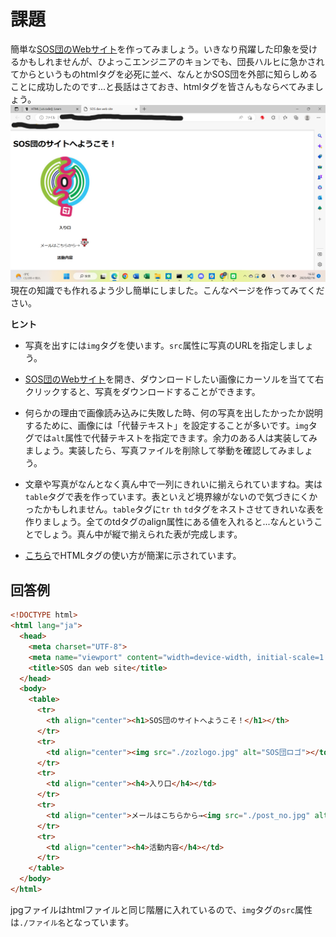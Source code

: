 # 課題
簡単な[SOS団のWebサイト](http://haruhi.tv)を作ってみましょう。いきなり飛躍した印象を受けるかもしれませんが、ひよっこエンジニアのキョンでも、団長ハルヒに急かされてからというものhtmlタグを必死に並べ、なんとかSOS団を外部に知らしめることに成功したのです...と長話はさておき、htmlタグを皆さんもならべてみましょう。
![image.jpg](./image.png)
現在の知識でも作れるよう少し簡単にしました。こんなページを作ってみてください。




  __ヒント__

  
  - 写真を出すには`img`タグを使います。`src`属性に写真のURLを指定しましょう。
  
  - [SOS団のWebサイト](http://haruhi.tv)を開き、ダウンロードしたい画像にカーソルを当てて右クリックすると、写真をダウンロードすることができます。
  
  - 何らかの理由で画像読み込みに失敗した時、何の写真を出したかったか説明するために、画像には「代替テキスト」を設定することが多いです。`img`タグでは`alt`属性で代替テキストを指定できます。余力のある人は実装してみましょう。実装したら、写真ファイルを削除して挙動を確認してみましょう。
  
  - 文章や写真がなんとなく真ん中で一列にきれいに揃えられていますね。実は`table`タグで表を作っています。表といえど境界線がないので気づきにくかったかもしれません。`table`タグに`tr` `th` `td`タグをネストさせてきれいな表を作りましょう。全てのtdタグのalign属性にある値を入れると...なんということでしょう。真ん中が縦で揃えられた表が完成します。
  
  - [こちら](http://www.htmq.com/)でHTMLタグの使い方が簡潔に示されています。

## 回答例

```html
<!DOCTYPE html>
<html lang="ja">
  <head>
    <meta charset="UTF-8">
    <meta name="viewport" content="width=device-width, initial-scale=1.0">
    <title>SOS dan web site</title>
  </head>
  <body>
    <table>
      <tr>
        <th align="center"><h1>SOS団のサイトへようこそ！</h1></th>
      </tr>
      <tr>
        <td align="center"><img src="./zozlogo.jpg" alt="SOS団ロゴ"></td>
      </tr>
      <tr>
        <td align="center"><h4>入り口</h4></td>
      </tr>
      <tr>
        <td align="center">メールはこちらから→<img src="./post_no.jpg" alt="ポスト"></td>
      </tr>
      <tr>
        <td align="center"><h4>活動内容</h4></td>
      </tr>
    </table>
  </body>
</html>
```

jpgファイルはhtmlファイルと同じ階層に入れているので、`img`タグの`src`属性は`./ファイル名`となっています。
